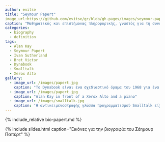 ```yaml
---
author: evitse
title: "Seymour Papert"
image_url:https://github.com/evitse/gr/blob/gh-pages/images/seymour-papert.jpg
caption: "Μαθηματικός και επιστήμονας πληροφορικής, γνωστός για τη συνεισφορά του στους τρόπους με τους οποίους η τεχνολογία μπορεί να υποστηρίξει τη μάθηση."
categories: 
  - biography
  - definition
tags:
  - Alan Kay
  - Seymour Papert
  - Ivan Sutherland
  - Bret Victor
  - Dynabook
  - Smalltalk
  - Xerox Alto
gallery:
  - image_url: /images/papert.jpg
    caption: "Το Dynabook είναι ένα σχεδιαστικό όραμα του 1968 για ένα φορητό υπολογιστή τύπου τάμπλετ από τον Alan Kay που απευθύνεται σε παιδιά και μπορεί να προγραμματιστεί με στόχο την προσωπική έκφραση και την επεξεργασία της πληροφορίας"
  - image_url: /images/papert.jpg
    caption: "Alan Kay in front of a Xerox Alto and a piano"
  - image_url: /images/smalltalk.jpg
    caption: 'Η αντικειμενοστραφής γλώσσα προγραμματισμού Smalltalk είχε έμφαση σε οντότητες υψηλού επιπέδου και στην διάδραση με τον χρήστη και έτσι διευκόλυνε την κατασκευή και τις δοκιμές του λογισμικού που τελικά οδήγησε στους πρώτους επιτυχημένους εμπορικά επιτραπέζιους υπολογιστές'
---
```


{% include_relative bio-papert.md %}

{% include slides.html caption="Εικόνες για την βιογραφία του Σέημουρ Παπέρτ" %}

